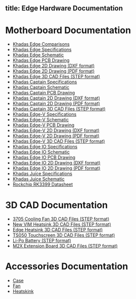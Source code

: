 title: Edge Hardware Documentation
---

# Motherboard Documentation

* [Khadas Edge Comparisons](https://dl.khadas.com/Hardware/Edge/Specs/Edge_Comparisons.pdf)
* [Khadas Edge Specifications](https://dl.khadas.com/Hardware/Edge/Specs/Edge_Specs.pdf)
* [Khadas Edge Schematic](https://dl.khadas.com/Hardware/Edge/Schematic/Edge_V14_Sch.pdf)
* [Khadas Edge PCB Drawing](https://dl.khadas.com/Hardware/Edge/Schematic/Edge_V14_Silk.pdf)
* [Khadas Edge 2D Drawing (DXF format)](https://dl.khadas.com/Hardware/Edge/DXF/Edge_V14_DXF.7z)
* [Khadas Edge 2D Drawing (PDF format)]()
* [Khadas Edge 3D CAD Files (STEP format)](https://dl.khadas.com/Hardware/Edge/CAD/Edge_and_Captain_3D_CAD.zip)
* [Khadas Captain Specifications](https://dl.khadas.com/Hardware/Edge/Specs/Captain_Specs.pdf)
* [Khadas Captain Schematic](https://dl.khadas.com/Hardware/Edge/Schematic/Captain_V12_Sch.pdf)
* [Khadas Captain PCB Drawing](https://dl.khadas.com/Hardware/Edge/Schematic/Captain_V12_Silk.pdf)
* [Khadas Captain 2D Drawing (DXF format)](https://dl.khadas.com/Hardware/Edge/DXF/Captain_V12_DXF.7z)
* [Khadas Captain 2D Drawing (PDF format)]()
* [Khadas Captain 3D CAD Files (STEP format)](https://dl.khadas.com/Hardware/Edge/CAD/Edge_and_Captain_3D_CAD.zip)
* [Khadas Edge-V Specifications](https://dl.khadas.com/Hardware/Edge/Specs/Edge-V_Specs.pdf)
* [Khadas Edge-V Schematic](https://dl.khadas.com/Hardware/Edge/Schematic/Edge-V_V13_Sch.pdf)
* [Khadas Edge-V PCB Drawing](https://dl.khadas.com/Hardware/Edge/Schematic/Edge-V_V13_Silk.pdf)
* [Khadas Edge-V 2D Drawing (DXF format)](https://dl.khadas.com/Hardware/Edge/DXF/Edge-V_V13_DXF.7z)
* [Khadas Edge-V 2D Drawing (PDF format)]()
* [Khadas Edge-V 3D CAD Files (STEP format)](https://dl.khadas.com/Hardware/Edge/CAD/Edge-V_3D_CAD.zip)
* [Khadas Edge IO Specifications]()
* [Khadas Edge IO Schematic](https://dl.khadas.com/Hardware/Edge/Schematic/Edge-IO_V13_Sch.pdf)
* [Khadas Edge IO PCB Drawing](https://dl.khadas.com/Hardware/Edge/Schematic/Edge-IO_V13_Silk.pdf)
* [Khadas Edge IO 2D Drawing (DXF format)]()
* [Khadas Edge IO 2D Drawing (PDF format)]()
* [Khadas Juice Specifications](https://dl.khadas.com/Hardware/Edge/Specs/Juice_Specs.pdf)
* [Khadas Juice Schematic](https://dl.khadas.com/Hardware/Edge/Schematic/Juice_V12_Sch.pdf)
* [Rockchip RK3399 Datasheet](https://dl.khadas.com/Hardware/Edge/Datasheet/Rockchip_RK3399TRM_V1.4_Part1-20170408.pdf)

# 3D CAD Documentation

* [3705 Cooling Fan 3D CAD Files (STEP format)](https://dl.khadas.com/Hardware/Accessories/CAD/3705_Cooling_Fan_3D_CAD.zip)
* [New VIM Heatsink 3D CAD Files (STEP format)](https://dl.khadas.com/Hardware/Accessories/CAD/New_VIM_Heatsink_3D_CAD.zip)
* [Edge Heatsink 3D CAD Files (STEP format)](https://dl.khadas.com/Hardware/Accessories/CAD/Edge_Heatsink_3D_CAD.zip)
* [TS050 Touchscreen 3D CAD Files (STEP format)](https://dl.khadas.com/Hardware/Accessories/CAD/TS050_Touchscreen_3D_CAD.zip)
* [Li-Po Battery (STEP format)](https://dl.khadas.com/Hardware/Accessories/CAD/LiPo_Battery_3D_CAD.zip)
* [M2X Extension Board 3D CAD Files (STEP format)](https://dl.khadas.com/Hardware/Accessories/CAD/M2X_Extension_3D_CAD_Files_21_Sep_2019.zip)


# Accessories Documentation

* [Case](https://www.khadas.com/product-page/diy-case)
* [Fan](https://www.khadas.com/product-page/3705-cooling-fan)
* [Heatskink](https://www.khadas.com/product-page/new-vim-heatsink)


